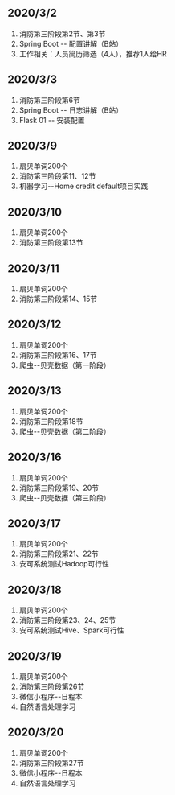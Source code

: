 ## 2020/3/2
1. 消防第三阶段第2节、第3节
2. Spring Boot -- 配置讲解（B站）
3. 工作相关：人员简历筛选（4人），推荐1人给HR

## 2020/3/3
1. 消防第三阶段第6节
2. Spring Boot -- 日志讲解（B站）
3. Flask 01 -- 安装配置

## 2020/3/9
1. 扇贝单词200个
2. 消防第三阶段第11、12节
3. 机器学习--Home credit default项目实践

## 2020/3/10
1. 扇贝单词200个
2. 消防第三阶段第13节

## 2020/3/11
1. 扇贝单词200个
2. 消防第三阶段第14、15节

## 2020/3/12
1. 扇贝单词200个
2. 消防第三阶段第16、17节
3. 爬虫--贝壳数据（第一阶段）

## 2020/3/13
1. 扇贝单词200个
2. 消防第三阶段第18节
3. 爬虫--贝壳数据（第二阶段）

## 2020/3/16
1. 扇贝单词200个
2. 消防第三阶段第19、20节
3. 爬虫--贝壳数据（第三阶段）

## 2020/3/17
1. 扇贝单词200个
2. 消防第三阶段第21、22节
3. 安可系统测试Hadoop可行性

## 2020/3/18
1. 扇贝单词200个
2. 消防第三阶段第23、24、25节
3. 安可系统测试Hive、Spark可行性

## 2020/3/19
1. 扇贝单词200个
2. 消防第三阶段第26节
3. 微信小程序--日程本
4. 自然语言处理学习

## 2020/3/20
1. 扇贝单词200个
2. 消防第三阶段第27节
3. 微信小程序--日程本
4. 自然语言处理学习
